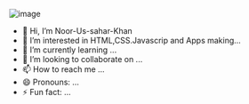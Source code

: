 ![image](https://github.com/user-attachments/assets/41f91816-3972-4d87-b354-77ff42598e68)
- 👋 Hi, I’m Noor-Us-sahar-Khan
- 👀 I’m interested in HTML,CSS.Javascrip and Apps making...
- 🌱 I’m currently learning ...
- 💞️ I’m looking to collaborate on ...
- 📫 How to reach me ...
- 😄 Pronouns: ...
- ⚡ Fun fact: ...

<!---
Noor-Us-Sahar/Noor-Us-Sahar is a ✨ special ✨ repository because its `README.md` (this file) appears on your GitHub profile.
You can click the Preview link to take a look at your changes.

